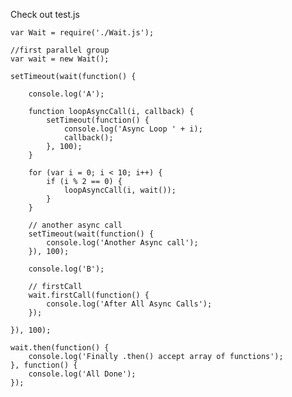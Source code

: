 Check out test.js

    var Wait = require('./Wait.js');
    
    //first parallel group
    var wait = new Wait();
    
    setTimeout(wait(function() {
    
        console.log('A');
    
        function loopAsyncCall(i, callback) {
            setTimeout(function() {
                console.log('Async Loop ' + i);
                callback();
            }, 100);
        }
    
        for (var i = 0; i < 10; i++) {
            if (i % 2 == 0) {
                loopAsyncCall(i, wait());
            }
        }
    
        // another async call
        setTimeout(wait(function() {
            console.log('Another Async call');
        }), 100);
    
        console.log('B');
    
        // firstCall
        wait.firstCall(function() {
            console.log('After All Async Calls');
        });
    
    }), 100);
    
    wait.then(function() {
        console.log('Finally .then() accept array of functions');
    }, function() {
        console.log('All Done');
    });
